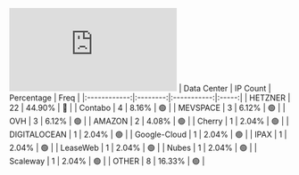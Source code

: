 ![Diagramm](https://github.com/obajay/StateSync-snapshots/blob/main/Projects/Comdex/1/README.md)
| Data Center | IP Count | Percentage | Freq |
|:------------:|:--------:|:-----------:|:-----:|
| HETZNER | 22 | 44.90% | 🔴 |
| Contabo | 4 | 8.16% | 🟢 |
| MEVSPACE | 3 | 6.12% | 🟢 |
| OVH | 3 | 6.12% | 🟢 |
| AMAZON | 2 | 4.08% | 🟢 |
| Cherry | 1 | 2.04% | 🟢 |
| DIGITALOCEAN | 1 | 2.04% | 🟢 |
| Google-Cloud | 1 | 2.04% | 🟢 |
| IPAX | 1 | 2.04% | 🟢 |
| LeaseWeb | 1 | 2.04% | 🟢 |
| Nubes | 1 | 2.04% | 🟢 |
| Scaleway | 1 | 2.04% | 🟢 |
| OTHER | 8 | 16.33% | 🟢 |
